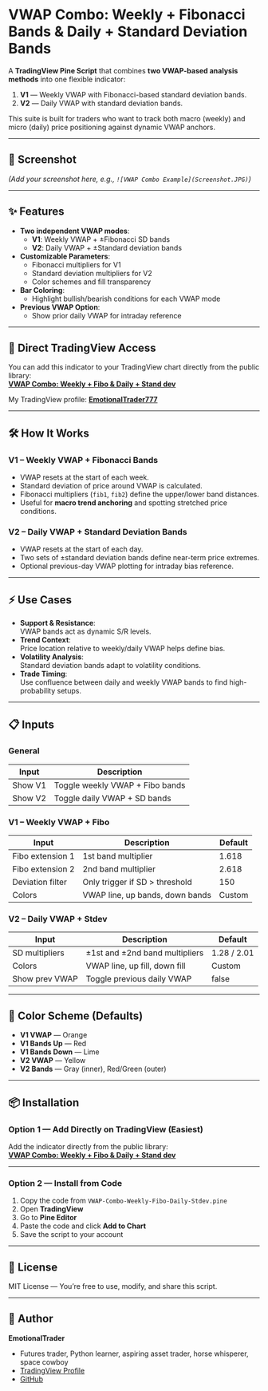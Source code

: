 # VWAP Combo: Weekly + Fibonacci Bands & Daily + Standard Deviation Bands

A **TradingView Pine Script** that combines **two VWAP-based analysis methods** into one flexible indicator:

1. **V1** — Weekly VWAP with Fibonacci-based standard deviation bands.
2. **V2** — Daily VWAP with standard deviation bands.

This suite is built for traders who want to track both macro (weekly) and micro (daily) price positioning against dynamic VWAP anchors.

---

## 📸 Screenshot

*(Add your screenshot here, e.g., `![VWAP Combo Example](Screenshot.JPG)`)*

---

## ✨ Features

- **Two independent VWAP modes**:
  - **V1**: Weekly VWAP + ±Fibonacci SD bands
  - **V2**: Daily VWAP + ±Standard deviation bands
- **Customizable Parameters**:
  - Fibonacci multipliers for V1
  - Standard deviation multipliers for V2
  - Color schemes and fill transparency
- **Bar Coloring**:
  - Highlight bullish/bearish conditions for each VWAP mode
- **Previous VWAP Option**:
  - Show prior daily VWAP for intraday reference

---

## 📎 Direct TradingView Access

You can add this indicator to your TradingView chart directly from the public library:  
**[VWAP Combo: Weekly + Fibo & Daily + Stand dev](https://www.tradingview.com/script/4QzabT8i-VWAP-Combo-Weekly-Fibo-Daily-Stand-dev/)**

My TradingView profile: **[EmotionalTrader777](https://www.tradingview.com/u/EmotionalTrader777/)**

---

## 🛠 How It Works

### **V1 – Weekly VWAP + Fibonacci Bands**
- VWAP resets at the start of each week.
- Standard deviation of price around VWAP is calculated.
- Fibonacci multipliers (`fib1`, `fib2`) define the upper/lower band distances.
- Useful for **macro trend anchoring** and spotting stretched price conditions.

### **V2 – Daily VWAP + Standard Deviation Bands**
- VWAP resets at the start of each day.
- Two sets of ±standard deviation bands define near-term price extremes.
- Optional previous-day VWAP plotting for intraday bias reference.

---

## ⚡ Use Cases

- **Support & Resistance**:  
  VWAP bands act as dynamic S/R levels.
- **Trend Context**:  
  Price location relative to weekly/daily VWAP helps define bias.
- **Volatility Analysis**:  
  Standard deviation bands adapt to volatility conditions.
- **Trade Timing**:  
  Use confluence between daily and weekly VWAP bands to find high-probability setups.

---

## 📋 Inputs

### **General**
| Input            | Description                           |
|------------------|---------------------------------------|
| Show V1          | Toggle weekly VWAP + Fibo bands       |
| Show V2          | Toggle daily VWAP + SD bands          |

### **V1 – Weekly VWAP + Fibo**
| Input            | Description                           | Default |
|------------------|---------------------------------------|---------|
| Fibo extension 1 | 1st band multiplier                   | 1.618   |
| Fibo extension 2 | 2nd band multiplier                   | 2.618   |
| Deviation filter | Only trigger if SD > threshold        | 150     |
| Colors           | VWAP line, up bands, down bands       | Custom  |

### **V2 – Daily VWAP + Stdev**
| Input            | Description                           | Default |
|------------------|---------------------------------------|---------|
| SD multipliers   | ±1st and ±2nd band multipliers         | 1.28 / 2.01 |
| Colors           | VWAP line, up fill, down fill         | Custom  |
| Show prev VWAP   | Toggle previous daily VWAP            | false   |

---

## 🎨 Color Scheme (Defaults)
- **V1 VWAP** — Orange
- **V1 Bands Up** — Red
- **V1 Bands Down** — Lime
- **V2 VWAP** — Yellow
- **V2 Bands** — Gray (inner), Red/Green (outer)

---

## 📦 Installation

### Option 1 — Add Directly on TradingView (Easiest)
Add the indicator directly from the public library:  
**[VWAP Combo: Weekly + Fibo & Daily + Stand dev](https://www.tradingview.com/script/4QzabT8i-VWAP-Combo-Weekly-Fibo-Daily-Stand-dev/)**

---

### Option 2 — Install from Code
1. Copy the code from `VWAP-Combo-Weekly-Fibo-Daily-Stdev.pine`
2. Open **TradingView**
3. Go to **Pine Editor**
4. Paste the code and click **Add to Chart**
5. Save the script to your account

---

## 📜 License

MIT License — You’re free to use, modify, and share this script.

---

## 👤 Author

**EmotionalTrader**  
- Futures trader, Python learner, aspiring asset trader, horse whisperer, space cowboy  
- [TradingView Profile](https://www.tradingview.com/u/EmotionalTrader777/)  
- [GitHub](https://github.com/EmotionalTrader)

